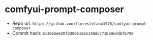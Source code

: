 # comfyui-prompt-composer
- Repo url: `https://github.com/florestefano1975/comfyui-prompt-composer`
- Commit hash: `613065e620f240051565140dc771ba9cddbf6790`